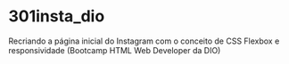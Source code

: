 # 301insta_dio
Recriando a página inicial do Instagram com o conceito de CSS Flexbox e responsividade (Bootcamp HTML Web Developer da DIO)
